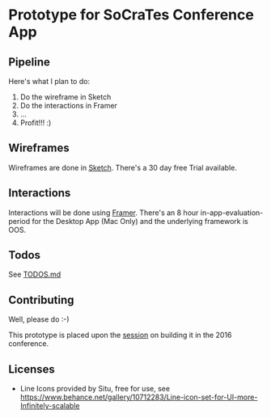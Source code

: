 # Prototype for SoCraTes Conference App

## Pipeline

Here's what I plan to do:

1. Do the wireframe in Sketch
2. Do the interactions in Framer
3. ...
4. Profit!!! :)

## Wireframes

Wireframes are done in [Sketch](http://www.sketchapp.com).
There's a 30 day free Trial available.

## Interactions

Interactions will be done using [Framer](http://framerjs.com).
There's an 8 hour in-app-evaluation-period for the Desktop App (Mac Only) and the underlying framework is OOS.

## Todos

See [TODOS.md](TODOS.md)

## Contributing

Well, please do :-)

This prototype is placed upon the [session](https://www.socrates-conference.de/wiki/2016/session_socrates-app) on building it in the 2016 conference.

## Licenses

- Line Icons provided by Situ, free for use, see https://www.behance.net/gallery/10712283/Line-icon-set-for-UI-more-Infinitely-scalable
